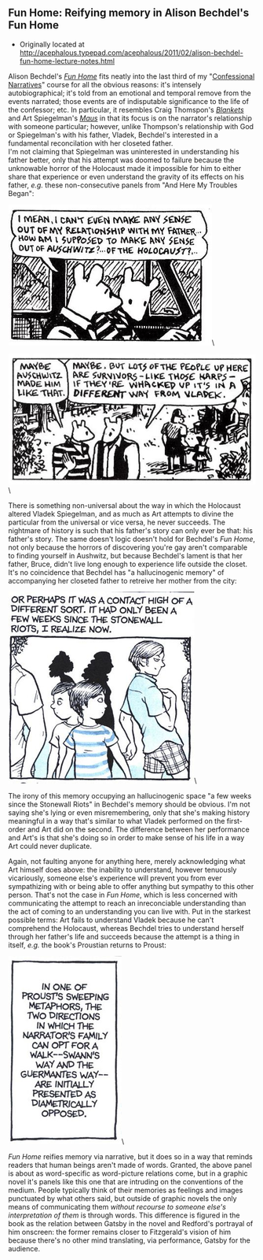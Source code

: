 ## Fun Home: Reifying memory in Alison Bechdel's Fun Home

 * Originally located at http://acephalous.typepad.com/acephalous/2011/02/alison-bechdel-fun-home-lecture-notes.html

Alison Bechdel's *[Fun Home](http://www.amazon.com/exec/obidos/ASIN/0618871713/diesekoschmar-20)* fits neatly into the last third of my "[Confessional Narratives](http://acephalous.typepad.com/acephalous/2011/01/confessional-narratives-syllabus.html)" course for all the obvious reasons: it's intensely autobiographical; it's told from an emotional and temporal remove from the events narrated; those events are of indisputable significance to the life of the confessor; etc.  In particular, it resembles Craig Thomspon's *[Blankets](http://www.amazon.com/exec/obidos/ASIN/1891830430/diesekoschmar-20)* and Art Spiegelman's *[Maus](http://www.amazon.com/exec/obidos/ASIN/0141014083/diesekoschmar-20)* in that its focus is on the narrator's relationship with someone particular; however, unlike Thompson's relationship with God or Spiegelman's with his father, Vladek, Bechdel's interested in a fundamental reconcilation with her closeted father.  
I'm not claiming that Spiegelman was uninterested in understanding his father better, only that his attempt was doomed to failure because the unknowable horror of the Holocaust made it impossible for him to either share that experience or even understand the gravity of its effects on his father, *e.g.* these non-consecutive panels from "And Here My Troubles Began":  

![6a00d8341c2df453ef014e5f590f4f970c](images/comics/fun-home/6a00d8341c2df453ef014e5f590f4f970c.jpg)\ 

![6a00d8341c2df453ef014e8633ccf5970d](images/comics/fun-home/6a00d8341c2df453ef014e8633ccf5970d.jpg)\ 

There is something non-universal about the way in which the Holocaust altered Vladek Spiegelman, and as much as Art attempts to divine the particular from the universal or vice versa, he never succeeds.  The nightmare of history is such that his father's story can only ever be that: his father's story.  The same doesn't logic doesn't hold for Bechdel's *Fun Home*, not only because the horrors of discovering you're gay aren't comparable to finding yourself in Aushwitz, but because Bechdel's lament is that her father, Bruce, didn't live long enough to experience life outside the closet.  It's no coincidence that Bechdel has "a hallucinogenic memory" of accompanying her closeted father to retreive her mother from the city:

![6a00d8341c2df453ef014e8633d9b9970d](images/comics/fun-home/6a00d8341c2df453ef014e8633d9b9970d.jpg)\ 

The irony of this memory occupying an hallucinogenic space "a few weeks since the Stonewall Riots" in Bechdel's memory should be obvious.  I'm not saying she's lying or even misremembering, only that she's making history meaningful in a way that's similar to what Vladek performed on the first-order and Art did on the second.  The difference between her performance and Art's is that she's doing so in order to make sense of his life in a way Art could never duplicate.  

Again, not faulting anyone for anything here, merely acknowledging what Art himself does above: the inability to understand, however tenuously vicariously, someone else's experience will prevent you from ever sympathizing with or being able to offer anything but sympathy to this other person.  That's not the case in *Fun Home*, which is less concerned with communicating the attempt to reach an inreconciable understanding than the act of coming to an understanding you can live with.
Put in the starkest possible terms: Art fails to understand Vladek because he can't comprehend the Holocaust, whereas Bechdel tries to understand herself through her father's life and succeeds because the attempt is a thing in itself, *e.g.* the book's Proustian returns to Proust:

![6a00d8341c2df453ef014e8633f57f970d](images/comics/fun-home/6a00d8341c2df453ef014e8633f57f970d.jpg)\ 

*Fun Home* reifies memory via narrative, but it does so in a way that reminds readers that human beings aren't made of words.  Granted, the above panel is about as word-specific as word-picture relations come, but in a graphic novel it's panels like this one that are intruding on the conventions of the medium.  People typically think of their memories as feelings and images punctuated by what others said, but outside of graphic novels the only means of communicating them *without recourse to someone else's interpretation of them* is through words.  This difference is figured in the book as the relation between Gatsby in the novel and Redford's portrayal of him onscreen: the former remains closer to Fitzgerald's vision of him because there's no other mind translating, via performance, Gatsby for the audience.
